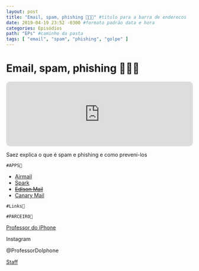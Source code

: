 ```yaml
---
layout: post
title: "Email, spam, phishing 📧💢🔕" #titulo para a barra de enderecos
date: 2019-04-19 23:52 -0300 #formato padrão data e hora
categories: Episódios
path: "EPs" #caminho da pasta
tags: [ "email", "spam", "phishing", "golpe" ]
---
```


# Email, spam, phishing 📧💢🔕

<iframe allow="autoplay *; encrypted-media *; fullscreen *; clipboard-write" frameborder="0" height="175" style="width:100%;max-width:660px;overflow:hidden;border-radius:10px;" sandbox="allow-forms allow-popups allow-same-origin allow-scripts allow-storage-access-by-user-activation allow-top-navigation-by-user-activation" src="https://embed.podcasts.apple.com/us/podcast/podapps/id1434188907?i=1000435377457&theme=auto"></iframe>


Saez explica o que é spam e phishing e como preveni-los

`#APPS📲`
- [Airmail](https://is.gd/jqVRUE)
- [Spark](https://is.gd/OJEp8L)
- ~~[Edison Mail](https://is.gd/uobBoP)~~
- [Canary Mail](https://is.gd/zzQEEl)
  
  
`#Links🔗`


`#PARCEIRO👥`

[Professor do iPhone](https://www.professordoiphone.com.br)

Instagram

@ProfessorDoIphone

[Staff](https://t.me/pdipstaff)